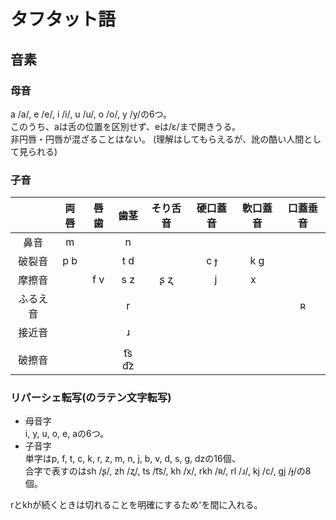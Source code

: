 # タフタット語
## 音素
### 母音
a /a/, e /e/, i /i/, u /u/, o /o/, y /y/の6つ。  
このうち、aは舌の位置を区別せず、eは/ɛ/まで開きうる。  
非円唇・円唇が混ざることはない。
(理解はしてもらえるが、訛の酷い人間として見られる)

### 子音
|| 両唇 | 唇歯 | 歯茎 | そり舌音 | 硬口蓋音 | 軟口蓋音 | 口蓋垂音 |
|:---:|:---:|:---:|:---:|:---:|:---:|:---:|:---:|
| 鼻音 | m || n |||||
| 破裂音 | p b || t d || c ɟ | k g ||
| 摩擦音 || f v | s z | ʂ ʐ | &nbsp;&nbsp;&nbsp;j | x&nbsp;&nbsp;&nbsp; ||
| ふるえ音 ||| r |||| ʀ |
| 接近音 ||| ɹ |||||
|||||||||
| 破擦音 ||| t͡s d͡z |||||

### リパーシェ転写(のラテン文字転写)
- 母音字  
i, y, u, o, e, aの6つ。  
- 子音字  
単字はp, f, t, c, k, r, z, m, n, j, b, v, d, s, g, dzの16個、  
合字で表すのはsh /ʂ/, zh /ʐ/, ts /t͡s/, kh /x/, rkh /ʀ/, rl /ɹ/, kj /c/, gj /ɟ/の8個。  

rとkhが続くときは切れることを明確にするため'を間に入れる。
